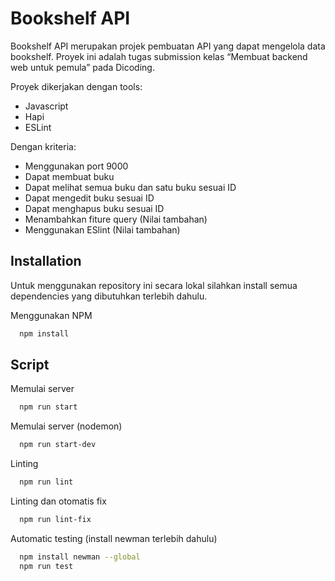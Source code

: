 
# Bookshelf API

Bookshelf API merupakan projek pembuatan API yang dapat mengelola data bookshelf. Proyek ini adalah tugas submission kelas “Membuat backend web untuk pemula” pada Dicoding.

Proyek dikerjakan dengan tools:
- Javascript
- Hapi
- ESLint

Dengan kriteria:
- Menggunakan port 9000
- Dapat membuat buku
- Dapat melihat semua buku dan satu buku sesuai ID
- Dapat mengedit buku sesuai ID
- Dapat menghapus buku sesuai ID
- Menambahkan fiture query (Nilai tambahan)
- Menggunakan ESlint (Nilai tambahan)

## Installation

Untuk menggunakan repository ini secara lokal silahkan install semua dependencies yang dibutuhkan terlebih dahulu.

Menggunakan NPM

```bash
  npm install
```

## Script

Memulai server

```bash
  npm run start
```

Memulai server (nodemon)

```bash
  npm run start-dev
```

Linting

```bash
  npm run lint
```

Linting dan otomatis fix

```bash
  npm run lint-fix
```

Automatic testing (install newman terlebih dahulu)

```bash
  npm install newman --global
  npm run test
```
